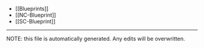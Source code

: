 * [[Blueprints]]
* [[NC-Blueprint]]
* [[SC-Blueprint]]

*****
NOTE: this file is automatically generated. Any edits will be overwritten.
